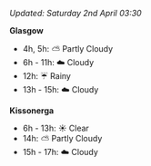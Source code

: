 *Updated: Saturday 2nd April 03:30*

**Glasgow**

* 4h, 5h: :partly_sunny: Partly Cloudy
* 6h - 11h: :cloud: Cloudy
* 12h: :umbrella: Rainy
* 13h - 15h: :cloud: Cloudy

**Kissonerga**

* 6h - 13h: :sunny: Clear
* 14h: :partly_sunny: Partly Cloudy
* 15h - 17h: :cloud: Cloudy
